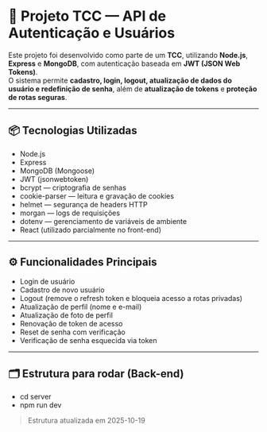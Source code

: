 # 🧠 Projeto TCC — API de Autenticação e Usuários

Este projeto foi desenvolvido como parte de um **TCC**, utilizando **Node.js**, **Express** e **MongoDB**, com autenticação baseada em **JWT (JSON Web Tokens)**.  
O sistema permite **cadastro, login, logout, atualização de dados do usuário e redefinição de senha**, além de **atualização de tokens** e **proteção de rotas seguras**.

---

## 📦 Tecnologias Utilizadas

- Node.js
- Express
- MongoDB (Mongoose)
- JWT (jsonwebtoken)
- bcrypt — criptografia de senhas  
- cookie-parser — leitura e gravação de cookies  
- helmet — segurança de headers HTTP  
- morgan — logs de requisições  
- dotenv — gerenciamento de variáveis de ambiente  
- React (utilizado parcialmente no front-end)

---

## ⚙️ Funcionalidades Principais

- Login de usuário
- Cadastro de novo usuário
- Logout (remove o refresh token e bloqueia acesso a rotas privadas)
- Atualização de perfil (nome e e-mail)
- Atualização de foto de perfil
- Renovação de token de acesso
- Reset de senha com verificação
- Verificação de senha esquecida via token

---

## 🗂️ Estrutura para rodar (Back-end)

- cd server
- npm run dev


> Estrutura atualizada em 2025-10-19